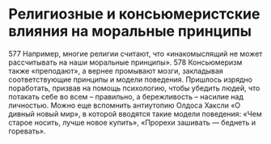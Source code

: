 # Религиозные и консьюмеристские влияния на моральные принципы

577 Например, многие религии считают, что «инакомыслящий не может рассчитывать на наши моральные принципы».
578 Консьюмеризм также «преподают», а вернее промывают мозги, закладывая соответствующие принципы и модели поведения. Пришлось изрядно поработать, призвав на помощь психологию, чтобы убедить людей, что потакать себе во всем – правильно, а бережливость – насилие над личностью. Можно еще вспомнить антиутопию Олдоса Хаксли «О дивный новый мир», в которой вводятся такие модели поведения: «Чем старое носить, лучше новое купить», «Прорехи зашивать — беднеть и горевать».
